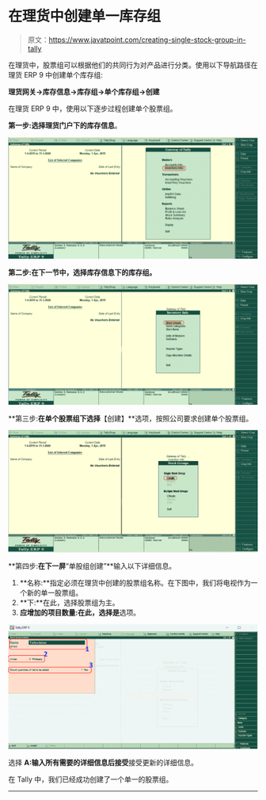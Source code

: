 # 在理货中创建单一库存组

> 原文：<https://www.javatpoint.com/creating-single-stock-group-in-tally>

在理货中，股票组可以根据他们的共同行为对产品进行分类。使用以下导航路径在理货 ERP 9 中创建单个库存组:

**理货网关→库存信息→库存组→单个库存组→创建**

在理货 ERP 9 中，使用以下逐步过程创建单个股票组。

**第一步:**选择理货门户下的**库存信息**。

![Creating Single Stock Group in Tally](img/5439e670a8ec374c1f17a9459d928590.png)

**第二步:**在下一节中，选择库存信息下的**库存组。**

![Creating Single Stock Group in Tally](img/c571cdcc026d53c681ba52a0ebc5391c.png)

**第三步:**在单个股票组下选择**【创建】**选项，按照公司要求创建单个股票组。

![Creating Single Stock Group in Tally](img/95d46817a1763537f7e90ac425da3c33.png)

**第四步:**在下一屏**“单股组创建”**输入以下详细信息。

1.  **名称:**指定必须在理货中创建的股票组名称。在下图中，我们将电视作为一个新的单一股票组。
2.  **下:**在此，选择股票组为主。
3.  **应增加的项目数量:**在此，选择**是**选项。

![Creating Single Stock Group in Tally](img/f1c46f769f9f12a8042ceba34fd9deba.png)

选择 **A:输入所有需要的详细信息后接受**接受更新的详细信息。

在 Tally 中，我们已经成功创建了一个单一的股票组。

* * *